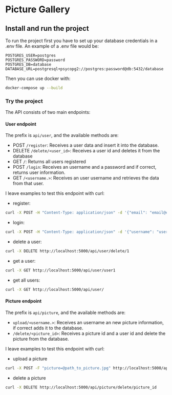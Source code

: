 # Picture Gallery

## Install and run the project

To run the project first you have to set up your database credentials in a .env file. An example of a .env file would be:

```env
POSTGRES_USER=postgres
POSTGRES_PASSWORD=password
POSTGRES_DB=database
DATABASE_URL=postgresql+psycopg2://postgres:password@db:5432/database
```

Then you can use docker with:

```sh
docker-compose up --build
```

### Try the project

The API consists of two main endpoints:

#### User endpoint

The prefix is `api/user`, and the available methods are:

- POST `/register`: Receives a user data and insert it into the database.
- DELETE `/delete/<user_id>`: Receives a user id and deletes it from the database
- GET `/`: Returns all users registered
- POST `/login`: Receives an username and a password and if correct, returns user information.
- GET `/<username.>`: Receives an user username and retrieves the data from that user.

I leave examples to test this endpoint with curl:

- register:

```bash
curl -X POST -H "Content-Type: application/json" -d '{"email": "email@example.com","username": "user1", "password": "pass"}' http://localhost:5000/api/user/register
```

- login:

```bash
curl -X POST -H "Content-Type: application/json" -d '{"username": "user1", "password": "pass"}' http://localhost:5000/api/user/login
```

- delete a user:

```bash
curl -X DELETE http://localhost:5000/api/user/delete/1
```

- get a user:

```bash
curl -X GET http://localhost:5000/api/user/user1
```

- get all users:

```bash
curl -X GET http://localhost:5000/api/user/
```

#### Picture endpoint

The prefix is `api/picture`, and the available methods are:

- `upload/<username.>`: Receives an username an new picture information, if correct adds it to the database.
- `/delete/<picture_id>`: Receives a picture id and a user id and delete the picture from the database.

I leave examples to test this endpoint with curl:

- upload a picture

```bash
curl -X POST -F "picture=@path_to_picture.jpg" http://localhost:5000/api/picture/upload/user1
```

- delete a picture

```bash
curl -X DELETE http://localhost:5000/api/picture/delete/picture_id
```
